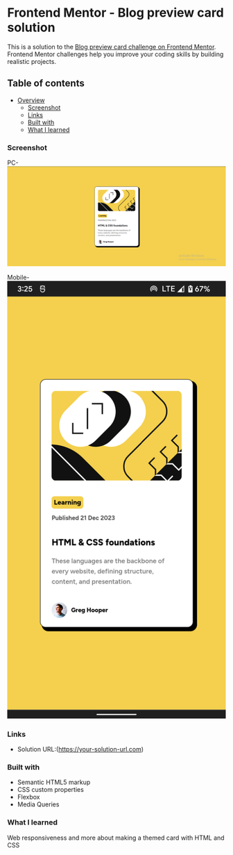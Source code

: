 # Frontend Mentor - Blog preview card solution

This is a solution to the [Blog preview card challenge on Frontend Mentor](https://www.frontendmentor.io/challenges/blog-preview-card-ckPaj01IcS). Frontend Mentor challenges help you improve your coding skills by building realistic projects.

## Table of contents

- [Overview](#overview)
  - [Screenshot](#screenshot)
  - [Links](#links)
  - [Built with](#built-with)
  - [What I learned](#what-i-learned)

### Screenshot
PC-
![](./screenshots/pc.png)  

Mobile-
![](./screenshots/mobile.png)  

### Links

- Solution URL:(https://your-solution-url.com)
<!-- - Live Site URL:(https://your-live-site-url.com) -->

### Built with

- Semantic HTML5 markup
- CSS custom properties
- Flexbox
- Media Queries

### What I learned

Web responsiveness and more about making a themed card with HTML and CSS
